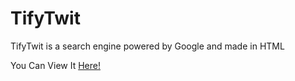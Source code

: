 # TifyTwit


TifyTwit is a search engine powered by Google and made in HTML

You Can View It <a href="https://sites.google.com/view/tifytwit">Here!</a>

